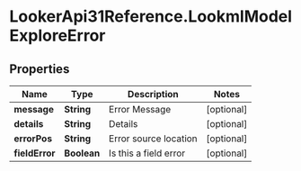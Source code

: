 # LookerApi31Reference.LookmlModelExploreError

## Properties
Name | Type | Description | Notes
------------ | ------------- | ------------- | -------------
**message** | **String** | Error Message | [optional] 
**details** | **String** | Details | [optional] 
**errorPos** | **String** | Error source location | [optional] 
**fieldError** | **Boolean** | Is this a field error | [optional] 


